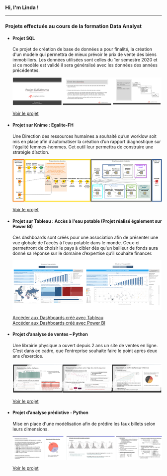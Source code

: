 ###  Hi, I'm Linda !
_______________________________________________
<h3>Projets effectués au cours de la formation Data Analyst</h3>
<ul><li><h4>Projet SQL</h4>
Ce projet de création de base de données a pour finalité, la création d'un modèle qui permettra de mieux prévoir le prix de vente des biens immobiliers. Les données utilisées sont celles du 1er semestre 2020 et si ce modèle est validé il sera généralisé avec les données des années précédentes.

 ![image](https://github.com/Linda1204/Linda1204/blob/main/Image1.png)
 
 <a href="https://github.com/Linda1204/Data_Analyst/tree/main/SQL"> Voir le projet </a> 
 </li>
<li><h4>Projet sur Knime : Egalite-FH </h4>
Une Direction des ressources humaines a souhaité qu’un worklow soit mis en place afin d’automatiser la création d’un rapport diagnostique sur l'égalité femmes-hommes. Cet outil leur permettra de construire une stratégie d’action.
 
 ![image](https://github.com/Linda1204/Linda1204/blob/main/Image2.png)
 
 <a href="https://github.com/Linda1204/Data_Analyst/tree/main/Egalite-FH_Knime">Voir le projet </a>
</li>
<li><h4>Projet sur Tableau : Accès à l'eau potable (Projet réalisé également sur Power BI)</h4>
Ces dashboards sont créés pour une association afin de présenter une vue globale de l’accès à l’eau potable dans le monde. Ceux-ci permettront de choisir le pays à cibler dès qu'un bailleur de fonds aura donné sa réponse sur le domaine d’expertise qu’il souhaite financer.
 
 ![image](https://github.com/Linda1204/Linda1204/blob/main/Image3.png)
 
<a href="https://public.tableau.com/views/Etude_eau_potable/Etudesurleaupotable?:language=fr-FR&:display_count=n&:origin=viz_share_link">Accéder aux Dashboards créé avec Tableau</a> <br/>
 <a href="https://app.powerbi.com/links/AKdfFU4wPm?ctid=4a8db587-9c2a-4d1e-b7f3-e83b7cf9c3a6&pbi_source=linkShare">Accéder aux Dashboards créé avec Power BI</a> 
  </li>

<li><h4>Projet d’analyse de ventes – Python</h4>
Une librairie physique a ouvert depuis 2 ans un site de ventes en ligne. C’est dans ce cadre, que l’entreprise souhaite faire le point après deux ans d’exercice.
 
 ![image](https://github.com/Linda1204/Linda1204/blob/main/Image4.png)
 
<a href="https://github.com/Linda1204/Data_Analyst/tree/main/Analyse-ventes_Python">Voir le projet </a>
</li>

<li><h4>Projet d’analyse prédictive - Python</h4>
Mise en place d'une modélisation afin de prédire les faux billets selon leurs dimensions.
 
 ![image](https://github.com/Linda1204/Linda1204/blob/main/Image5.png)
 
<a href="https://github.com/Linda1204/Data_Analyst/tree/main/Analyse-predictive_Python">Voir le projet </a>

</li>

</ul>


<!--
**Linda1204/Linda1204** is a ✨ _special_ ✨ repository because its `README.md` (this file) appears on your GitHub profile.

Here are some ideas to get you started:

- 🔭 I’m currently working on ...
- 🌱 I’m currently learning ...
- 👯 I’m looking to collaborate on ...
- 🤔 I’m looking for help with ...
- 💬 Ask me about ...
- 📫 How to reach me: ...
- 😄 Pronouns: ...
- ⚡ Fun fact: ...
-->

